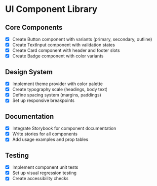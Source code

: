 # UI Component Library

## Core Components
- [x] Create Button component with variants (primary, secondary, outline)
- [x] Create TextInput component with validation states
- [x] Create Card component with header and footer slots
- [x] Create Badge component with color variants

## Design System
- [x] Implement theme provider with color palette
- [x] Create typography scale (headings, body text)
- [x] Define spacing system (margins, paddings)
- [x] Set up responsive breakpoints

## Documentation
- [x] Integrate Storybook for component documentation
- [x] Write stories for all components
- [x] Add usage examples and prop tables

## Testing
- [x] Implement component unit tests
- [x] Set up visual regression testing
- [x] Create accessibility checks